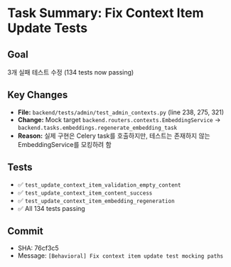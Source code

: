 # Task Summary: Fix Context Item Update Tests

## Goal
3개 실패 테스트 수정 (134 tests now passing)

## Key Changes
- **File:** `backend/tests/admin/test_admin_contexts.py` (line 238, 275, 321)
- **Change:** Mock target `backend.routers.contexts.EmbeddingService` → `backend.tasks.embeddings.regenerate_embedding_task`
- **Reason:** 실제 구현은 Celery task를 호출하지만, 테스트는 존재하지 않는 EmbeddingService를 모킹하려 함

## Tests
- ✅ `test_update_context_item_validation_empty_content`
- ✅ `test_update_context_item_content_success`
- ✅ `test_update_context_item_embedding_regeneration`
- ✅ All 134 tests passing

## Commit
- SHA: 76cf3c5
- Message: `[Behavioral] Fix context item update test mocking paths`

